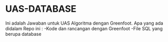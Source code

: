 # UAS-DATABASE
 Ini adalah Jawaban untuk UAS Algoritma dengan Greenfoot.
Apa yang ada didalam Repo ini :
-Kode dan rancangan dengan Greenfoot
-File SQL yang berupa database

